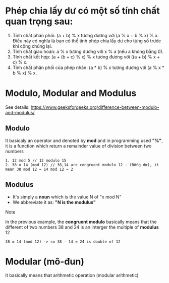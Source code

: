 # Phép chia lấy dư có một số tính chất quan trọng sau:

1. Tính chất phân phối: (a + b) % x tương đương với (a % x + b % x) % x. Điều này có nghĩa là bạn có thể tính phép chia lấy dư cho từng số trước khi cộng chúng lại.
2. Tính chất giao hoán: a % x tương đương với x % a (nếu a không bằng 0).
3. Tính chất kết hợp: (a + (b + c) % x) % x tương đương với ((a + b) % x + c) % x.
4. Tính chất phân phối của phép nhân: (a * b) % x tương đương với (a % x * b % x) % x.

# Modulo, Modular and Modulus
See details: https://www.geeksforgeeks.org/difference-between-modulo-and-modulus/

## Modulo
It basicaly an operator and denoted by **mod** and in programming used **"%"**, it is a function which return a remainder value of division between two numbers
```
1. 12 mod 5 // 12 modulo 15
2. 38 ≡ 14 (mod 12) // 38,14 are congruent modulo 12 - (Đồng dư), it mean 38 mod 12 = 14 mod 12 = 2
```

## Modulus
- It's simply a **noun** which is the value N of "x mod N"
- We abbreviate it as: **"N is the modulus"**
> [!NOTE]
> In the previous example, the **congruent modulo** basically means that the different of two numbers 38 and 24 is an interger the multiple of **modulus** 12
```
38 ≡ 14 (mod 12) -> so 38 - 14 = 24 is double of 12
```

# Modular (mô-đun)
It basically means that arithmetic operation (modular arithmetic)

